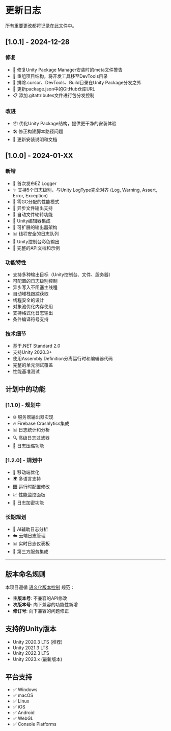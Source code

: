 # 更新日志

所有重要更改都将记录在此文件中。

## [1.0.1] - 2024-12-28

### 修复
- 🔧 修复Unity Package Manager安装时的meta文件警告
- 📁 重组项目结构，将开发工具移至DevTools目录
- 🚫 排除.cursor、DevTools、Build目录在Unity Package分发之外
- 🔗 更新package.json中的GitHub仓库URL
- 📋 添加.gitattributes文件进行包分发控制

### 改进
- 📦 优化Unity Package结构，提供更干净的安装体验
- 🛠️ 修正构建脚本路径问题
- 📖 更新安装说明和文档

## [1.0.0] - 2024-01-XX

### 新增
- 🎉 首次发布EZ Logger
- ✨ 支持5个日志级别，与Unity LogType完全对齐 (Log, Warning, Assert, Error, Exception)
- 🚀 零GC分配的性能模式
- 📁 异步文件输出支持
- 🔄 自动文件轮转功能
- 🎯 Unity编辑器集成
- 🔧 可扩展的输出器架构
- 📊 线程安全的日志队列
- 🎨 Unity控制台彩色输出
- 📝 完整的API文档和示例

### 功能特性
- 支持多种输出目标（Unity控制台、文件、服务器）
- 可配置的日志级别控制
- 异步写入不阻塞主线程
- 自动堆栈跟踪获取
- 线程安全的设计
- 对象池优化内存使用
- 支持格式化日志输出
- 条件编译符号支持

### 技术细节
- 基于.NET Standard 2.0
- 支持Unity 2020.3+
- 使用Assembly Definition分离运行时和编辑器代码
- 完整的单元测试覆盖
- 性能基准测试

## 计划中的功能

### [1.1.0] - 规划中
- 🌐 服务器输出器实现
- 🔥 Firebase Crashlytics集成
- 📊 日志统计和分析
- 🔍 高级日志过滤器
- 💾 日志压缩功能

### [1.2.0] - 规划中
- 📱 移动端优化
- 🌍 多语言支持
- 🎛️ 运行时配置修改
- 📈 性能监控面板
- 🔐 日志加密功能

### 长期规划
- 🤖 AI辅助日志分析
- ☁️ 云端日志管理
- 📊 实时日志仪表板
- 🔗 第三方服务集成

---

## 版本命名规则

本项目遵循 [语义化版本控制](https://semver.org/lang/zh-CN/) 规范：

- **主版本号**: 不兼容的API修改
- **次版本号**: 向下兼容的功能性新增
- **修订号**: 向下兼容的问题修正

## 支持的Unity版本

- Unity 2020.3 LTS (推荐)
- Unity 2021.3 LTS
- Unity 2022.3 LTS
- Unity 2023.x (最新版本)

## 平台支持

- ✅ Windows
- ✅ macOS  
- ✅ Linux
- ✅ iOS
- ✅ Android
- ✅ WebGL
- ✅ Console Platforms
